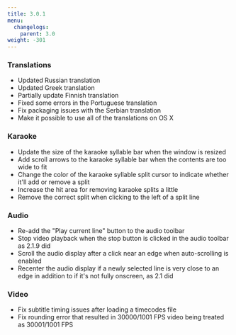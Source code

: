 ```yaml
---
title: 3.0.1
menu:
  changelogs:
    parent: 3.0
weight: -301
---
```


### Translations

+ Updated Russian translation
+ Updated Greek translation
+ Partially update Finnish translation
+ Fixed some errors in the Portuguese translation
+ Fix packaging issues with the Serbian translation
+ Make it possible to use all of the translations on OS X

### Karaoke

+ Update the size of the karaoke syllable bar when the window is resized
+ Add scroll arrows to the karaoke syllable bar when the contents are too wide to fit
+ Change the color of the karaoke syllable split cursor to indicate whether it'll add or remove a split
+ Increase the hit area for removing karaoke splits a little
+ Remove the correct split when clicking to the left of a split line

### Audio

+ Re-add the "Play current line" button to the audio toolbar
+ Stop video playback when the stop button is clicked in the audio toolbar as 2.1.9 did
+ Scroll the audio display after a click near an edge when auto-scrolling is enabled
+ Recenter the audio display if a newly selected line is very close to an edge in addition to if it's not fully onscreen, as 2.1 did

### Video

+ Fix subtitle timing issues after loading a timecodes file
+ Fix rounding error that resulted in 30000/1001 FPS video being treated as 30001/1001 FPS
